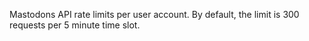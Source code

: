 
Mastodons API rate limits per user account.
By default, the limit is 300 requests per 5 minute time slot.
